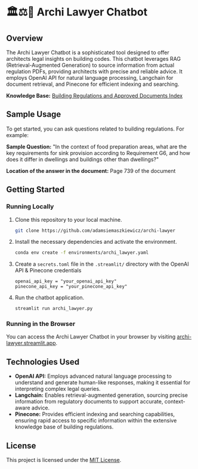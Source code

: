 # 🏛️⚖️🤖 Archi Lawyer Chatbot

## Overview

The Archi Lawyer Chatbot is a sophisticated tool designed to offer architects legal insights on building codes. This chatbot leverages RAG (Retrieval-Augmented Generation) to source information from actual regulation PDFs, providing architects with precise and reliable advice. It employs OpenAI API for natural language processing, Langchain for document retrieval, and Pinecone for efficient indexing and searching.

**Knowledge Base:** [Building Regulations and Approved Documents Index](https://www.gov.uk/guidance/building-regulations-and-approved-documents-index)

## Sample Usage

To get started, you can ask questions related to building regulations. For example:

**Sample Question:**
"In the context of food preparation areas, what are the key requirements for sink provision according to Requirement G6, and how does it differ in dwellings and buildings other than dwellings?"

**Location of the answer in the document:**
Page 739 of the document

## Getting Started

### Running Locally

1. Clone this repository to your local machine.

    ```bash
    git clone https://github.com/adamsiemaszkiewicz/archi-lawyer
    ```
2. Install the necessary dependencies and activate the environment.

    ```bash
    conda env create -f environments/archi_lawyer.yaml
    ```

5. Create a `secrets.toml` file in the `.streamlit/` directory with the OpenAI API & Pinecone credentials

   ```
   openai_api_key = "your_openai_api_key"
   pinecone_api_key = "your_pinecone_api_key"
   ```
4. Run the chatbot application.

    ```bash
   streamlit run archi_lawyer.py
    ```

### Running in the Browser

You can access the Archi Lawyer Chatbot in your browser by visiting [archi-lawyer.streamlit.app](https://archi-lawyer.streamlit.app).

## Technologies Used

- **OpenAI API:** Employs advanced natural language processing to understand and generate human-like responses, making it essential for interpreting complex legal queries.
- **Langchain:** Enables retrieval-augmented generation, sourcing precise information from regulatory documents to support accurate, context-aware advice.
- **Pinecone:** Provides efficient indexing and searching capabilities, ensuring rapid access to specific information within the extensive knowledge base of building regulations.

## License

This project is licensed under the [MIT License](LICENSE).
